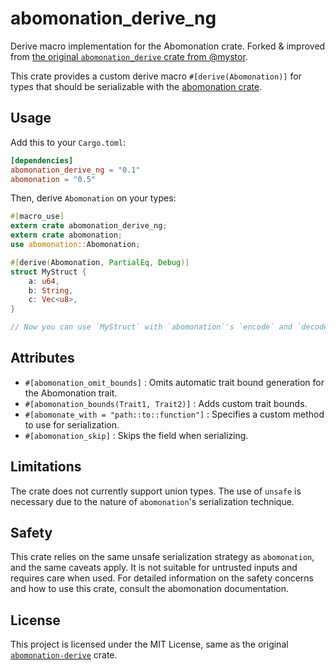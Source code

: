 # abomonation_derive_ng

Derive macro implementation for the Abomonation crate. Forked & improved from [the original `abomonation_derive` crate from @mystor](https://github.com/mystor/abomonation_derive).

This crate provides a custom derive macro `#[derive(Abomonation)]` for types that should be serializable with the [abomonation crate](https://github.com/frankmcsherry/abomonation).

## Usage

Add this to your `Cargo.toml`:

```toml
[dependencies]
abomonation_derive_ng = "0.1"
abomonation = "0.5"
```

Then, derive `Abomonation` on your types:

```rust
#[macro_use]
extern crate abomonation_derive_ng;
extern crate abomonation;
use abomonation::Abomonation;

#[derive(Abomonation, PartialEq, Debug)]
struct MyStruct {
    a: u64,
    b: String,
    c: Vec<u8>,
}

// Now you can use `MyStruct` with `abomonation`'s `encode` and `decode`.
```

## Attributes

- `#[abomonation_omit_bounds]` : Omits automatic trait bound generation for the Abomonation trait.
- `#[abomonation_bounds(Trait1, Trait2)]` : Adds custom trait bounds.
- `#[abomonate_with = "path::to::function"]` : Specifies a custom method to use for serialization.
- `#[abomonation_skip]` : Skips the field when serializing.

## Limitations

The crate does not currently support union types.
The use of `unsafe` is necessary due to the nature of `abomonation`'s serialization technique.

## Safety
This crate relies on the same unsafe serialization strategy as `abomonation`, and the same caveats apply. It is not suitable for untrusted inputs and requires care when used.
For detailed information on the safety concerns and how to use this crate, consult the abomonation documentation.

## License

This project is licensed under the MIT License, same  as the original [`abomonation-derive`](https://github.com/mystor/abomonation_derive/blob/e0980ee7f4fb7c4ccadd85dfc770273a9068aef0/Cargo.toml#L6) crate.

